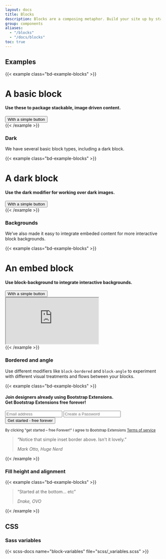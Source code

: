 ```yaml
---
layout: docs
title: Blocks
description: Blocks are a composing metaphor. Build your site up by stacking several blocks on top of each other to provide focused, attention grabbing units of content.
group: components
aliases:
  - "/blocks"
  - "/docs/blocks"
toc: true
---
```


## Examples

{{< example class="bd-example-blocks" >}}
<div class="block text-center">
  <h1 class="block-title">A basic block</h1>
  <h4 class="text-muted">Use these to package stackable, image driven content.</h4>
  <button class="btn btn-primary mt-1">With a simple button</button>
</div>
{{< /example >}}

### Dark

We have several basic block types, including a dark block.

{{< example class="bd-example-blocks" >}}
<div class="block block-dark text-center">
  <h1 class="block-title">A dark block</h1>
  <h4 class="text-muted">Use the dark modifier for working over dark images.</h4>
  <button class="btn btn-primary mt-1">With a simple button</button>
</div>
{{< /example >}}

### Backgrounds

We’ve also made it easy to integrate embeded content for more interactive block backgrounds.

{{< example class="bd-example-blocks" >}}
<div class="block block-dark text-center">
  <div class="block-foreground">
    <h1 class="block-title">An embed block</h1>
    <h4 class="text-muted">Use block-background to integrate interactive backgrounds.</h4>
    <button class="btn btn-outline-secondary mt-1">With a simple button</button>
  </div>
  <div class="block-background">
    <iframe src="https://youtube.com/embed/zpOULjyy-n8?autoplay=1controls=0&disablekb=1&fs=0&loop=1&modestbranding=1" title="YouTube video"></iframe>
  </div>
</div>
{{< /example >}}

### Bordered and angle

Use different modifiers like `block-bordered` and `block-angle` to experiment with different visual treatments and flows between your blocks.

{{< example class="bd-example-blocks" >}}
<div class="block text-center">
  <div class="container-fluid">
    <h4 class="mb-4">
      Join designers already using Bootstrap Extensions.<br>
      Get Bootstrap Extensions <strong>free</strong> forever!
    </h4>
    <form class="form-inline">
      <div class="d-flex justify-content-center">
        <input class="form-control mb-3" placeholder="Email address">
        <input class="form-control mb-3 mx-1" type="password" placeholder="Create a Password">
      </div>
      <button class="btn btn-primary mb-3">Get started - free forever</button>
    </form>
    <small class="text-muted">
      By clicking "get started – free Forever!" I agree to Bootstrap Extensions
      <a href="#">Terms of service</a>
    </small>
  </div>
</div>
<div class="block block-bordered text-center">
  <div class="container-fluid">
    <blockquote class="pull-quote">
      <p>
        “Notice that simple inset border above. Isn't it lovely.”
      </p>
      <cite>Mark Otto, Huge Nerd</cite>
    </blockquote>
  </div>
</div>
{{< /example >}}

### Fill height and alignment

{{< example class="bd-example-blocks" >}}
<div class="block block-fill-height text-center">
  <div class="block-xs-bottom">
    <div class="container-fluid">
     <blockquote class="pull-quote">
        <p>
          “Started at the bottom&hellip; etc”
        </p>
        <cite>Drake, OVO</cite>
      </blockquote>
    </div>
  </div>
</div>
{{< /example >}}

## CSS

### Sass variables

{{< scss-docs name="block-variables" file="scss/_variables.scss" >}}
